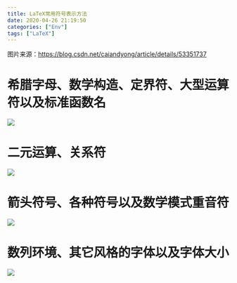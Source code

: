 ```yaml
---
title: LaTeX常用符号表示方法
date: 2020-04-26 21:19:50
categories: ["Env"]
tags: ["LaTeX"]
---
```


图片来源：https://blog.csdn.net/caiandyong/article/details/53351737



# 希腊字母、数学构造、定界符、大型运算符以及标准函数名

![](https://images.yingwai.top/picgo/latexf1.jpg)

# 二元运算、关系符

![](https://images.yingwai.top/picgo/latexf2.jpg)

# 箭头符号、各种符号以及数学模式重音符

![](https://images.yingwai.top/picgo/latexf3.jpg)

# 数列环境、其它风格的字体以及字体大小

![](https://images.yingwai.top/picgo/latexf4.jpg)